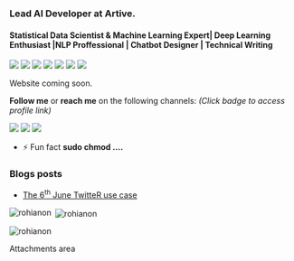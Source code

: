 ### Lead AI Developer at Artive.
#### Statistical Data Scientist & Machine Learning Expert| Deep Learning Enthusiast |NLP Proffessional | Chatbot Designer | Technical Writing
<img src="https://img.shields.io/badge/python%20-%2314354C.svg?&style=for-the-badge&logo=python&logoColor=white"/> <img src="https://img.shields.io/badge/pytorch%20-%23E34F26.svg?&style=for-the-badge&logo=pytorch&logoColor=white"/> <img src="https://img.shields.io/badge/Java-%20-orange"/>
<img src="https://img.shields.io/badge/TensorFlow%20-%23FF6F00.svg?&style=for-the-badge&logo=TensorFlow&logoColor=white" /> <img src="https://img.shields.io/badge/Keras%20-%23D00000.svg?&style=for-the-badge&logo=Keras&logoColor=white"/> <img src="https://img.shields.io/badge/django%20-%23092E20.svg?&style=for-the-badge&logo=django&logoColor=white"/> <img src="https://img.shields.io/badge/flask%20-%23000.svg?&style=for-the-badge&logo=flask&logoColor=white"/>

Website coming soon.

**Follow me** or **reach me** on the following channels: *(Click badge to access profile link)*

[<img src="https://img.shields.io/badge/@anon_rohi%20-%231DA1F2.svg?&style=for-the-badge&logo=Twitter&logoColor=white"/>](https://twitter.com/@anon_rohi) [<img src="https://img.shields.io/badge/Rohianon%20-0077B5?style=for-the-badge&logo=linkedin&logoColor=white">](https://www.linkedin.com/in/rohi-anon-38a026167/) [<img src="https://img.shields.io/badge/rohianon48@gmail.com%20-D14836?style=for-the-badge&logo=gmail&logoColor=white">](mailto:rohianon48@gmail.com)



- ⚡ Fun fact **sudo chmod ....**

### Blogs posts
<!---BLOG-POST-LIST:START-->
- [The 6<sup>th</sup>  June TwitteR use case](https://medium.com/@rohianon48/the-kenyan-6th-june-case-using-twitter-8d6fb422abd2)
<!---BLOG-POST-LIST:END-->


<p><img align="left" src="https://github-readme-stats.vercel.app/api/top-langs?username=Rohianon&show_icons=true&locale=en&layout=compact" alt="rohianon" /></p>

<p>&nbsp;<img align="center" src="https://github-readme-stats.vercel.app/api?username=Rohianon&show_icons=true&locale=en" alt="rohianon" /></p>

<p><img align="center" src="https://github-readme-streak-stats.herokuapp.com/?user=Rohianon&" alt="rohianon" /></p>

Attachments area
